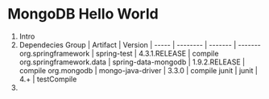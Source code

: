 # MongoDB Hello World
1. Intro
2. Dependecies
Group | Artifact | Version | 
----- | -------- | ------- | -------
org.springframework | spring-test | 4.3.1.RELEASE | compile
org.springframework.data | spring-data-mongodb | 1.9.2.RELEASE | compile
org.mongodb | mongo-java-driver | 3.3.0 | compile
junit | junit | 4.+ | testCompile
3. 
